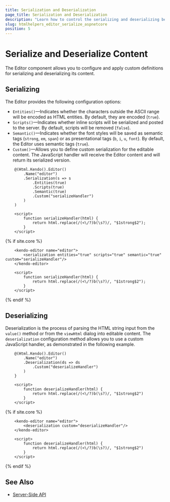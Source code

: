 ```yaml
---
title: Serialization and Deserialization
page_title: Serialization and Deserialization
description: "Learn how to control the serializing and deserializing behavior of the Telerik UI Editor component for {{ site.framework }}."
slug: htmlhelpers_editor_serialize_aspnetcore
position: 5
---
```


# Serialize and Deserialize Content

The Editor component allows you to configure and apply custom definitions for serializing and deserializing its content.

## Serializing

The Editor provides the following configuration options:

* `Entities()`&mdash;Indicates whether the characters outside the ASCII range will be encoded as HTML entities. By default, they are encoded (`true`).
* `Scripts()`&mdash;Indicates whether inline scripts will be serialized and posted to the server. By default, scripts will be removed (`false`).
* `Semantic()`&mdash;Indicates whether the font styles will be saved as semantic tags (`strong`, `em`, `span`) or as presentational tags (`b`, `i`, `u`, `font`). By default, the Editor uses semantic tags (`true`).
* `Custom()`&mdash;Allows you to define custom serialization for the editable content. The JavaScript handler will receive the Editor content and will return its serialized version.

```HtmlHelper
    @(Html.Kendo().Editor()
        .Name("editor")
        .Serialization(s => s
            .Entities(true)
            .Scripts(true)
            .Semantic(true)
            .Custom("serializeHandler")
        )
    )

    <script>
        function serializeHandler(html) {
            return html.replace(/(<\/?)b(\s?)/, "$1strong$2");
        }
    </script>
```
{% if site.core %}
```TagHelper
    <kendo-editor name="editor">
        <serialization entities="true" scripts="true" semantic="true" custom="serializeHandler"/>
    </kendo-editor>

    <script>
        function serializeHandler(html) {
            return html.replace(/(<\/?)b(\s?)/, "$1strong$2");
        }
    </script>
```
{% endif %}

## Deserializing

Deserialization is the process of parsing the HTML string input from the `value()` method or from the `viewHtml` dialog into editable content. The `deserialization` configuration method allows you to use a custom JavaScript handler, as demonstrated in the following example.

```HtmlHelper
    @(Html.Kendo().Editor()
        .Name("editor")
        .Deserialization(ds => ds
            .Custom("deserializeHandler")
        )
    }

    <script>
        function deserializeHandler(html) {
            return html.replace(/(<\/?)b(\s?)/, "$1strong$2")
        }
    </script>
```
{% if site.core %}
```TagHelper
    <kendo-editor name="editor">
        <deserialization custom="deserializeHandler"/>
    </kendo-editor>

    <script>
        function deserializeHandler(html) {
            return html.replace(/(<\/?)b(\s?)/, "$1strong$2")
        }
    </script>
```
{% endif %}

## See Also

* [Server-Side API](/api/editor)
